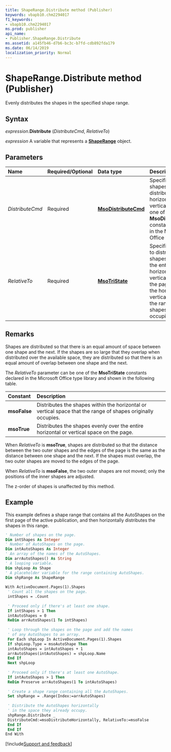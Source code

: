 ```yaml
---
title: ShapeRange.Distribute method (Publisher)
keywords: vbapb10.chm2294017
f1_keywords:
- vbapb10.chm2294017
ms.prod: publisher
api_name:
- Publisher.ShapeRange.Distribute
ms.assetid: a145fb46-d7b6-bc3c-b7fd-cdb892fda179
ms.date: 06/14/2019
localization_priority: Normal
---
```



# ShapeRange.Distribute method (Publisher)

Evenly distributes the shapes in the specified shape range.


## Syntax

_expression_.**Distribute** (_DistributeCmd_, _RelativeTo_)

_expression_ A variable that represents a **[ShapeRange](Publisher.ShapeRange.md)** object.


## Parameters

|Name|Required/Optional|Data type|Description|
|:-----|:-----|:-----|:-----|
|_DistributeCmd_|Required| **[MsoDistributeCmd](office.msodistributecmd.md)** |Specifies whether shapes are to be distributed horizontally or vertically. Can be one of the **MsoDistributeCmd** constants declared in the Microsoft Office type library.|
|_RelativeTo_|Required| **[MsoTriState](office.msotristate.md)** |Specifies whether to distribute the shapes evenly over the entire horizontal or vertical space on the page or within the horizontal or vertical space that the range of shapes originally occupies.|

## Remarks

Shapes are distributed so that there is an equal amount of space between one shape and the next. If the shapes are so large that they overlap when distributed over the available space, they are distributed so that there is an equal amount of overlap between one shape and the next.

The _RelativeTo_ parameter can be one of the **MsoTriState** constants declared in the Microsoft Office type library and shown in the following table.

|Constant|Description|
|:-----|:-----|
| **msoFalse**| Distributes the shapes within the horizontal or vertical space that the range of shapes originally occupies.|
| **msoTrue**|Distributes the shapes evenly over the entire horizontal or vertical space on the page.|

When _RelativeTo_ is **msoTrue**, shapes are distributed so that the distance between the two outer shapes and the edges of the page is the same as the distance between one shape and the next. If the shapes must overlap, the two outer shapes are moved to the edges of the page.

When _RelativeTo_ is **msoFalse**, the two outer shapes are not moved; only the positions of the inner shapes are adjusted.

The z-order of shapes is unaffected by this method.


## Example

This example defines a shape range that contains all the AutoShapes on the first page of the active publication, and then horizontally distributes the shapes in this range.

```vb
' Number of shapes on the page. 
Dim intShapes As Integer 
' Number of AutoShapes on the page. 
Dim intAutoShapes As Integer 
' An array of the names of the AutoShapes. 
Dim arrAutoShapes() As String 
' A looping variable. 
Dim shpLoop As Shape 
' A placeholder variable for the range containing AutoShapes. 
Dim shpRange As ShapeRange 
 
With ActiveDocument.Pages(1).Shapes 
 ' Count all the shapes on the page. 
 intShapes = .Count 
 
 ' Proceed only if there's at least one shape. 
 If intShapes > 1 Then 
 intAutoShapes = 0 
 ReDim arrAutoShapes(1 To intShapes) 
 
 ' Loop through the shapes on the page and add the names 
 ' of any AutoShapes to an array. 
 For Each shpLoop In ActiveDocument.Pages(1).Shapes 
 If shpLoop.Type = msoAutoShape Then 
 intAutoShapes = intAutoShapes + 1 
 arrAutoShapes(intAutoShapes) = shpLoop.Name 
 End If 
 Next shpLoop 
 
 ' Proceed only if there's at least one AutoShape. 
 If intAutoShapes > 1 Then 
 ReDim Preserve arrAutoShapes(1 To intAutoShapes) 
 
 ' Create a shape range containing all the AutoShapes. 
 Set shpRange = .Range(Index:=arrAutoShapes) 
 
 ' Distribute the AutoShapes horizontally 
 ' in the space they already occupy. 
 shpRange.Distribute _ 
 DistributeCmd:=msoDistributeHorizontally, RelativeTo:=msoFalse 
 End If 
 End If 
End With 

```

[!include[Support and feedback](~/includes/feedback-boilerplate.md)]
